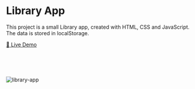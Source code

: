 # Library App
This project is a small Library app, created with HTML, CSS and JavaScript. The data is stored in localStorage.

<a href="https://rohan77700.github.io/Library_App/">🔗 Live Demo </a>

<br><br><br>

<img src="https://user-images.githubusercontent.com/105499295/205495007-8bf2edb2-1bb1-4509-8fe2-bc20407fb21f.png" alt="library-app" />

